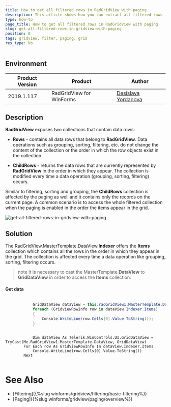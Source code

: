 ```yaml
---
title: How to get all filtered rows in RadGridView with paging
description: This article shows how you can extract all filtered rows in RadGridView when paging is enabled
type: how-to
page_title: How to get all filtered rows in RadGridView with paging
slug: get-all-filtered-rows-in-gridview-with-paging
position: 0
tags: gridview, filter, paging, grid
res_type: kb
---
```


## Environment
 
|Product Version|Product|Author|
|----|----|----|
|2019.1.117|RadGridView for WinForms|[Desislava Yordanova](https://www.telerik.com/blogs/author/desislava-yordanova)|
 

## Description

**RadGridView** exposes two collections that contain data rows:

* **Rows** - contains all data rows that belong to **RadGridView**. Data operations such as grouping, sorting, filtering, etc. do not change the content of the collection or the order in which the row objects exist in the collection.

* **ChildRows** - returns the data rows that are currently represented by **RadGridView** in the order in which they appear. The collection is modified every time a data operation (grouping, sorting, filtering) occurs. 

Similar to filtering, sorting and grouping, the **ChildRows** collection is affected by the paging as well and it contains only the records on the current page. A common scenario is to access the whole filtered collection when the paging is enabled in the order the items appear in the grid.
 
![get-all-filtered-rows-in-gridview-with-paging](images/get-all-filtered-rows-in-gridview-with-paging.gif)

## Solution 
 
The RadGridView.MasterTemplate.DataView.**Indexer** offers the **Items** collection which contains all the rows in the order in which they appear in the grid. The collection is affected every time a data operation like grouping, sorting, filtering occurs. 

>note It is necessary to cast the MasterTemplate.**DataView** to **GridDataView** in order to access the **Items** collection. 


#### Get data

````C#
        
            GridDataView dataView = this.radGridView1.MasterTemplate.DataView as GridDataView;
            foreach (GridViewRowInfo row in dataView.Indexer.Items)
            {
                Console.WriteLine(row.Cells[0].Value.ToString());
            }
       
````
````VB.NET
            Dim dataView As Telerik.WinControls.UI.GridDataView = TryCast(Me.RadGridView1.MasterTemplate.DataView, GridDataView)
        For Each row As GridViewRowInfo In dataView.Indexer.Items
            Console.WriteLine(row.Cells(0).Value.ToString())
        Next
      

````

# See Also
* [Filtering]({%slug winforms/gridview/filtering/basic-filtering%})
* [Paging]({%slug winforms/gridview/paging/overview%})
 

 